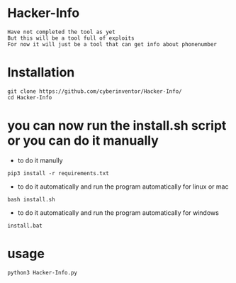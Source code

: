 # Hacker-Info
```
Have not completed the tool as yet
But this will be a tool full of exploits
For now it will just be a tool that can get info about phonenumber
```
# Installation
```
git clone https://github.com/cyberinventor/Hacker-Info/
cd Hacker-Info
```
# you can now run the install.sh script or you can do it manually
* to do it manully
```
pip3 install -r requirements.txt
```
* to do it automatically and run the program automatically for linux or mac
```
bash install.sh
```
* to do it automatically and run the program automatically for windows
```
install.bat
```
# usage
```
python3 Hacker-Info.py
```

